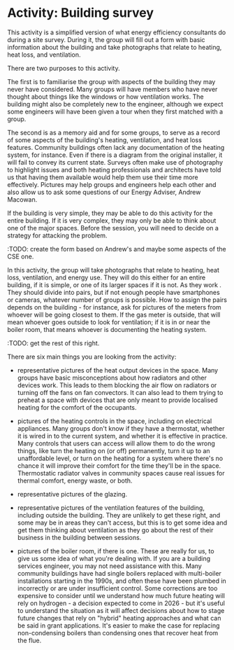 # Activity:  Building survey

This activity is a simplified version of what energy efficiency consultants do during a site survey. During it, the group will fill out a form with basic information about the building and take photographs that relate to heating, heat loss, and ventilation.

There are two purposes to this activity.  

The first is to familiarise the group with aspects of the building they may never have considered.  Many groups will have members who have never thought about things like the windows or how ventilation works.  The building might also be completely new to the engineer, although we expect some engineers will have been given a tour when they first matched with a group.

The second is as a memory aid and for some groups, to serve as a record of some aspects of the building's heating, ventilation, and heat loss features.  Community buildings often lack any documentation of the heating system, for instance.  Even if there is a diagram from the original installer, it will fail to convey its current state.  Surveys often make use of photography to highlight issues and both heating professionals and architects have told us that having them available would help them use their time more effectively.  Pictures may help groups and engineers help each other and also allow us to ask some questions of our Energy Adviser, Andrew Macowan.

If the building is very simple, they may be able to do this activity for the entire building.  If it is very complex, they may only be able to think about one of the major spaces.  Before the session, you will need to decide on a strategy for attacking the problem.

:TODO: create the form based on Andrew's and maybe some aspects of the CSE one.

In this activity, the group will take photographs that relate to heating, heat loss, ventilation, and energy use.  They will do this either for an entire building, if it is simple, or one of its larger spaces if it is not.  As they work .  They should divide into pairs, but if not enough people have smartphones or cameras, whatever number of groups is possible. How to assign the pairs depends on the building - for instance, ask for pictures of the meters from whoever will be going closest to them.  If the gas meter is outside, that will mean whoever goes outside to look for ventilation; if it is in or near the boiler room, that means whoever is documenting the heating system.

:TODO: get the rest of this right.

There are six main things you are looking from the activity:

- representative pictures of the heat output devices in the space.  Many groups have basic misconceptions about how radiators and other devices work.  This leads to them blocking the air flow on radiators or turning off the fans on fan convectors.  It can also lead to them trying to preheat a space with devices that are only meant to provide localised heating for the comfort of the occupants. 

- pictures of the heating controls in the space, including on electrical appliances.  Many groups don't know if they have a thermostat, whether it is wired in to the current system, and whether it is effective in practice.  Many controls that users can access will allow them to do the wrong things, like turn the heating on (or off) permanently, turn it up to an unaffordable level, or turn on the heating for a system where there's no chance it will improve their comfort for the time they'll be in the space.  Thermostatic radiator valves in community spaces cause real issues for thermal comfort, energy waste, or both.

- representative pictures of the glazing.

- representative pictures of the ventilation features of the building, including outside the building.  They are unlikely to get these right, and some may be in areas they can't access, but this is to get some idea and get them thinking about ventilation as they go about the rest of their business in the building between sessions.

- pictures of the boiler room, if there is one.  These are really for us, to give us some idea of what you're dealing with.    If you are a building services engineer, you may not need assistance with this.  Many community buildings have had single boilers replaced with multi-boiler installations starting in the 1990s, and often these have been plumbed in incorrectly or are under insufficient control.  Some corrections are too expensive to consider until we understand how much future heating will rely on hydrogen - a decision expected to come in 2026 - but it's useful to understand the situation as it will affect decisions about how to stage future changes that rely on "hybrid" heating approaches and what can be said in grant applications.  It's easier to make the case for replacing non-condensing boilers than condensing ones that recover heat from the flue. 
